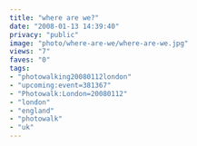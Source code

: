 ```yaml
---
title: "where are we?"
date: "2008-01-13 14:39:40"
privacy: "public"
image: "photo/where-are-we/where-are-we.jpg"
views: "7"
faves: "0"
tags:
- "photowalking20080112london"
- "upcoming:event=381367"
- "Photowalk:London=20080112"
- "london"
- "england"
- "photowalk"
- "uk"
---
```


